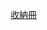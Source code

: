 [收納冊](https://shopee.tw/%F0%9F%92%A5%E7%8F%BE%E8%B2%A8%E7%A7%92%E7%99%BC%F0%9F%92%A5%E9%A6%96%E9%A3%BE%E6%94%B6%E7%B4%8D%E5%86%8Apvc%E6%94%B6%E7%B4%8D%E8%A2%8B%E9%98%B2%E6%B0%A7%E5%8C%96%E9%A6%96%E9%A3%BE%E7%9B%92%E6%89%8B%E9%90%B2%E9%A0%85%E9%8F%88%E8%80%B3%E9%A3%BE%E6%94%B6%E7%B4%8D%E6%97%85%E8%A1%8C%E4%BE%BF%E6%94%9C%E7%8F%A0%E5%AF%B6%E6%94%B6%E7%B4%8D%E8%80%B3%E7%92%B0%E6%94%B6%E7%B4%8D%E8%A2%8B%E8%80%B3%E7%92%B0%E6%94%B6%E7%B4%8D%E8%80%B3%E9%A3%BE%E9%80%8F%E6%98%8E%E5%AF%86%E5%B0%81%E8%A2%8B%E6%94%B6%E7%B4%8D%E8%A2%8B-M-i.1028923357.19086213935?publish_id=&sp_atk=41fb1e5f-7e06-44b2-9c28-df06cea96c3d&xptdk=41fb1e5f-7e06-44b2-9c28-df06cea96c3d)